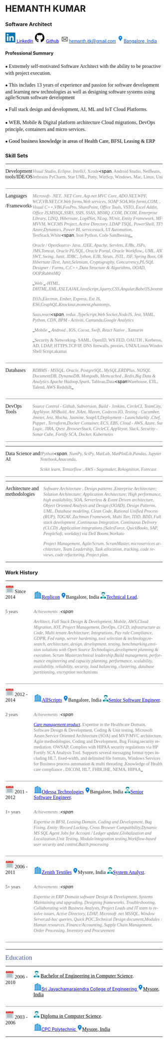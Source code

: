 <div class="WordSection1">

<span lang="EN-US"></span>

# HEMANTH KUMAR
### Software Architect
<span style="mso-no-proof:
yes">![](MYCV_Public_files/image002.jpg)</span><span style="mso-spacerun:yes"></span></span><span lang="EN-US">[<span style="font-family:&quot;Verdana&quot;,sans-serif;mso-fareast-font-family:Verdana;
mso-bidi-font-family:Verdana;color:blue"> LinkedIn</span>](https://www.linkedin.com/in/hemanth-kumar-44168a24/)</span><span style="font-family:&quot;Verdana&quot;,sans-serif;mso-fareast-font-family:
Verdana;mso-bidi-font-family:Verdana;color:#FD9552" lang="EN-US"><span style="mso-tab-count:
1"></span> <span style="mso-no-proof:yes">![](MYCV_Public_files/image004.jpg)</span></span> <span lang="EN-US">[<span class="SpellE"><span style="font-family:&quot;Verdana&quot;,sans-serif;mso-fareast-font-family:Verdana;
mso-bidi-font-family:Verdana;color:blue">Github</span></span>](http://github.com/hemanthkodandarama)<span style="color:#A5A5AF"><span style="mso-spacerun:yes"></span> </span>[<span style="color:#1155CC;mso-no-proof:
yes">![](MYCV_Public_files/image006.gif)</span>](mailto:*hemanth.itk@gmail.com)[<span style="font-family:&quot;Verdana&quot;,sans-serif;
mso-fareast-font-family:Verdana;mso-bidi-font-family:Verdana;color:#1155CC">hemanth.itk@gmail.com</span>](mailto:*hemanth.itk@gmail.com)<span style="color:#5266A5"><span style="mso-tab-count:1"></span> </span><span style="color:#CACACD"><span style="mso-spacerun:yes"></span> <span style="mso-no-proof:yes">![](MYCV_Public_files/image008.gif)</span><span style="mso-spacerun:yes"></span></span>[<span style="color:#1155CC">Bangalore, India</span>](https://www.google.com/maps/place/Bengaluru,+Karnataka/@12.9538477,77.3507442,10z/data=!3m1!4b1!4m5!3m4!1s0x3bae1670c9b44e6d:0xf8dfc3e8517e4fe0!8m2!3d12.9715987!4d77.5945627)</span><span style="font-size:14.0pt;font-family:&quot;Cambria&quot;,serif;mso-fareast-font-family:
Cambria;mso-bidi-font-family:Cambria;color:#5266A5" lang="EN-US"></span>

<span style="font-size:
14.0pt;font-family:&quot;Cambria&quot;,serif;mso-fareast-font-family:Cambria;mso-bidi-font-family:
Cambria;color:#5266A5" lang="EN-US"></span>

#### Professional Summary

<span style="font-size:10.0pt;font-family:&quot;Noto Sans Symbols&quot;;mso-fareast-font-family:
&quot;Noto Sans Symbols&quot;;mso-bidi-font-family:&quot;Noto Sans Symbols&quot;" lang="EN-US"><span style="mso-list:Ignore">●<span style="font:7.0pt &quot;Times New Roman&quot;"></span> </span></span><span style="font-size:12.0pt;
font-family:&quot;Cambria&quot;,serif;mso-fareast-font-family:Cambria;mso-bidi-font-family:
Cambria" lang="EN-US">Extremely self-motivated Software Architect with the ability to be proactive with project execution.</span>

<span style="font-size:10.0pt;font-family:&quot;Noto Sans Symbols&quot;;mso-fareast-font-family:
&quot;Noto Sans Symbols&quot;;mso-bidi-font-family:&quot;Noto Sans Symbols&quot;" lang="EN-US"><span style="mso-list:Ignore">●<span style="font:7.0pt &quot;Times New Roman&quot;"></span> </span></span><span style="font-size:12.0pt;
font-family:&quot;Cambria&quot;,serif;mso-fareast-font-family:Cambria;mso-bidi-font-family:
Cambria" lang="EN-US">This includes 13 years of experience and passion for software development and learning new technologies as well as designing software systems using agile/Scrum software development</span>

<span style="font-size:10.0pt;font-family:&quot;Noto Sans Symbols&quot;;mso-fareast-font-family:
&quot;Noto Sans Symbols&quot;;mso-bidi-font-family:&quot;Noto Sans Symbols&quot;" lang="EN-US"><span style="mso-list:Ignore">●<span style="font:7.0pt &quot;Times New Roman&quot;"></span> </span></span><span style="font-size:12.0pt;
font-family:&quot;Cambria&quot;,serif;mso-fareast-font-family:Cambria;mso-bidi-font-family:
Cambria" lang="EN-US">Full stack design and development, AI, ML and IoT Cloud Platforms.</span>

<span style="font-size:10.0pt;font-family:&quot;Noto Sans Symbols&quot;;mso-fareast-font-family:
&quot;Noto Sans Symbols&quot;;mso-bidi-font-family:&quot;Noto Sans Symbols&quot;" lang="EN-US"><span style="mso-list:Ignore">●<span style="font:7.0pt &quot;Times New Roman&quot;"></span> </span></span><span style="font-size:12.0pt;
font-family:&quot;Cambria&quot;,serif;mso-fareast-font-family:Cambria;mso-bidi-font-family:
Cambria" lang="EN-US">WEB, Mobile & Digital platform architecture  Cloud migrations, DevOps principle, containers and micro services.</span>

<span style="font-size:10.0pt;font-family:&quot;Noto Sans Symbols&quot;;mso-fareast-font-family:
&quot;Noto Sans Symbols&quot;;mso-bidi-font-family:&quot;Noto Sans Symbols&quot;;color:black" lang="EN-US"><span style="mso-list:Ignore">●<span style="font:7.0pt &quot;Times New Roman&quot;"></span> </span></span><span style="font-size:12.0pt;
font-family:&quot;Times New Roman&quot;,serif;mso-fareast-font-family:&quot;Times New Roman&quot;;
color:black" lang="EN-US">Good business knowledge in areas of Health Care, BFSI,</span> <span style="font-size:12.0pt;font-family:&quot;Cambria&quot;,serif;mso-fareast-font-family:
Cambria;mso-bidi-font-family:Cambria;color:black" lang="EN-US">Leasing & ERP</span>

### Skill Sets

<span style="font-size:12.0pt;font-family:&quot;Times New Roman&quot;,serif;
mso-fareast-font-family:&quot;Times New Roman&quot;" lang="EN-US"></span>

<table class="a4" style="margin-left:.4pt;border-collapse:collapse;mso-table-layout-alt:fixed;
 mso-padding-alt:0in 0in 0in 0in" width="680" cellspacing="0" cellpadding="0" border="0">

<tbody>

<tr style="mso-yfti-irow:0;mso-yfti-firstrow:yes;height:15.0pt">

<td style="width:107.6pt;padding:0in 0in 0in 0in;
  height:15.0pt" width="143" valign="top">

<span style="font-size:12.0pt;font-family:&quot;Cambria&quot;,serif;mso-fareast-font-family:
  Cambria;mso-bidi-font-family:Cambria" lang="EN-US">Development tools/IDE/OS</span>

</td>

<td style="width:402.4pt;padding:0in 0in 0in 0in;
  height:15.0pt" width="537" valign="bottom">

_<span style="font-family:&quot;Cambria&quot;,serif;mso-fareast-font-family:
  Cambria;mso-bidi-font-family:Cambria;color:gray" lang="EN-US">Visual Studio, Eclipse, IntelliJ,</span><span lang="EN-US"></span> <span class="SpellE">_<span style="font-family:&quot;Cambria&quot;,serif;
  mso-fareast-font-family:Cambria;mso-bidi-font-family:Cambria;color:gray" lang="EN-US">Xcode</span><span<span style="font-family:&quot;Cambria&quot;,serif;
  mso-fareast-font-family:Cambria;mso-bidi-font-family:Cambria;color:gray" lang="EN-US">, Android Studio, NetBeans, <span class="SpellE">Jetbrains</span> PyCharm, Star UML, Putty, <span class="SpellE">WinScp</span>, Windows, Mac, Linux, Unix</span><span style="font-size:12.0pt;font-family:&quot;Cambria&quot;,serif;mso-fareast-font-family:
  Cambria;mso-bidi-font-family:Cambria" lang="EN-US"></span>

</td>

</tr>

<tr style="mso-yfti-irow:1;height:4.0pt">

<td style="width:107.6pt;border:none;border-bottom:
  solid gray 1.0pt;padding:0in 0in 0in 0in;height:4.0pt" width="143" valign="bottom">

<span style="font-size:12.0pt;font-family:&quot;Cambria&quot;,serif;mso-fareast-font-family:
  Cambria;mso-bidi-font-family:Cambria" lang="EN-US"></span>

</td>

<td style="width:402.4pt;border:none;border-bottom:
  solid gray 1.0pt;padding:0in 0in 0in 0in;height:4.0pt" width="537" valign="bottom">

_<span style="font-size:10.5pt;font-family:&quot;Cambria&quot;,serif;mso-fareast-font-family:
  Cambria;mso-bidi-font-family:Cambria;color:gray" lang="EN-US"></span>_

</td>

</tr>

<tr style="mso-yfti-irow:2;height:.25in">

<td style="width:107.6pt;padding:0in 0in 0in 0in;
  height:.25in" width="143" valign="top">

<span style="font-size:12.0pt;font-family:&quot;Cambria&quot;,serif;mso-fareast-font-family:
  Cambria;mso-bidi-font-family:Cambria" lang="EN-US">Languages</span>

<span style="font-size:12.0pt;font-family:&quot;Cambria&quot;,serif;mso-fareast-font-family:
  Cambria;mso-bidi-font-family:Cambria" lang="EN-US">/Frameworks</span>

</td>

<td style="width:402.4pt;padding:0in 0in 0in 0in;
  height:.25in" width="537" valign="bottom">

_<span style="font-family:&quot;Cambria&quot;,serif;mso-fareast-font-family:Cambria;
  mso-bidi-font-family:Cambria;color:gray" lang="EN-US">Microsoft</span><span style="font-family:&quot;Cambria&quot;,serif;
  mso-fareast-font-family:Cambria;mso-bidi-font-family:Cambria;color:gray" lang="EN-US">- .NET, .NET Core, Asp.net MVC Core, ADO.NET,WPF, <span class="SpellE">WCF,VB.NET,C#,Web</span> <span class="SpellE">forms,Web</span> services, SOAP <span class="SpellE">SOA,Win</span> <span class="SpellE">forms,COM</span>, , Visual C++,VB6,FoxPro, SharePoint, Office Tools, VSTO, Excel <span class="SpellE">Addin</span>, Office JS,</span><span lang="EN-US"></span><span style="font-family:&quot;Cambria&quot;,serif;mso-fareast-font-family:Cambria;
  mso-bidi-font-family:Cambria;color:gray" lang="EN-US">MSSQL,SSRS, SSIS, SSAS, MSMQ ,COM, DCOM, Enterprise Library, LINQ, Hibernate, Log4Net, <span class="SpellE">NLog</span>, <span class="SpellE">NUnit</span>, Entity Framework, MFC, MVVM, WCF,MS Project, Active Directory, LDAP TSQL, PowerShell, TFS, Azure,</span><span lang="EN-US"></span><span style="font-family:&quot;Cambria&quot;,serif;mso-fareast-font-family:Cambria;
  mso-bidi-font-family:Cambria;color:gray" lang="EN-US">Dynamics, Power BI, <span class="SpellE">servicestack</span>, UI Automation,</span><span lang="EN-US"></span> <span class="SpellE">_<span style="font-family:&quot;Cambria&quot;,serif;mso-fareast-font-family:Cambria;
  mso-bidi-font-family:Cambria;color:gray" lang="EN-US">TestStack.White</span><span<span style="font-family:&quot;Cambria&quot;,serif;
  mso-fareast-font-family:Cambria;mso-bidi-font-family:Cambria;color:gray" lang="EN-US">, Iron Python, Code Sandboxing</span>_

_<span style="font-family:&quot;Cambria&quot;,serif;mso-fareast-font-family:Cambria;
  mso-bidi-font-family:Cambria;color:gray" lang="EN-US">Oracle / <span class="SpellE">OpenSource</span></span><span style="font-family:&quot;Cambria&quot;,serif;
  mso-fareast-font-family:Cambria;mso-bidi-font-family:Cambria;color:gray" lang="EN-US">- Java, J2EE, Apache, Servlets, EJBs, JSPs, <span class="SpellE">JMS,Tomcat</span>, Oracle PL/SQL, Oracle Portal, Oracle Workflow,, UML, ANT, SWT, Swing, Junit, JDBC, <span class="SpellE">Jython</span>, EJB, Struts, JSTL, JSF, Spring Boot, ORM Hibernate <span class="SpellE">iText</span>, <span class="SpellE">Junit,Selenium</span>, Cryptography, Concurrency,</span><span lang="EN-US"></span><span style="font-family:&quot;Cambria&quot;,serif;
  mso-fareast-font-family:Cambria;mso-bidi-font-family:Cambria;color:gray" lang="EN-US">PL/SQL Designer / Forms, C,C++,Data Structure & Algorithms, OOAD, <span class="SpellE">OOP,RabbitMQ</span></span>_

_<span style="font-family:&quot;Cambria&quot;,serif;mso-fareast-font-family:Cambria;
  mso-bidi-font-family:Cambria;color:gray" lang="EN-US">Web</span> __<span style="font-family:&quot;Cambria&quot;,serif;
  mso-fareast-font-family:Cambria;mso-bidi-font-family:Cambria;color:gray" lang="EN-US">-</span><span lang="EN-US"></span><span style="font-family:&quot;Cambria&quot;,serif;mso-fareast-font-family:Cambria;
  mso-bidi-font-family:Cambria;color:gray" lang="EN-US">HTML, <span class="GramE">DHTML,XML</span>,XSLT,AJAX,JavaScript,Jquery,CSS,Angular,BabelJS,bootstrap</span>_

_<span style="font-family:&quot;Cambria&quot;,serif;mso-fareast-font-family:
  Cambria;mso-bidi-font-family:Cambria;color:gray" lang="EN-US">D3<span class="GramE">Js,Electron</span>, Ember, Express, Ext JS, ES6,GraphQL,Knockout,moment,phantomjs,</span>_

<span class="SpellE"><span class="GramE">_<span style="font-family:&quot;Cambria&quot;,serif;mso-fareast-font-family:Cambria;
  mso-bidi-font-family:Cambria;color:gray" lang="EN-US">Saas,react</span><span</span><span style="font-family:&quot;Cambria&quot;,serif;
  mso-fareast-font-family:Cambria;mso-bidi-font-family:Cambria;color:gray" lang="EN-US">, redux ,<span class="SpellE">TypeScript,Web</span> <span class="SpellE">Socket,NodeJS</span>, Jest, YAML, Python, CDN, BPM - Activiti, <span class="SpellE">Camunda</span>,</span><span lang="EN-US"></span><span style="font-family:&quot;Cambria&quot;,serif;mso-fareast-font-family:Cambria;
  mso-bidi-font-family:Cambria;color:gray" lang="EN-US">Google Analytics</span>_

_<span style="font-family:&quot;Cambria&quot;,serif;mso-fareast-font-family:Cambria;
  mso-bidi-font-family:Cambria;color:gray" lang="EN-US">Mobile</span> __<span style="font-family:&quot;Cambria&quot;,serif;
  mso-fareast-font-family:Cambria;mso-bidi-font-family:Cambria;color:gray" lang="EN-US"> <span class="GramE">Android ,</span> IOS, Cocoa, Swift, React Native , Xamarin</span>_

_<span style="font-family:&quot;Cambria&quot;,serif;mso-fareast-font-family:Cambria;
  mso-bidi-font-family:Cambria;color:gray" lang="EN-US">Security & Networking</span><span style="font-family:&quot;Cambria&quot;,serif;
  mso-fareast-font-family:Cambria;mso-bidi-font-family:Cambria;color:gray" lang="EN-US">- SAML, OpenID, WS FED, <span class="GramE">OAUTH ,</span> Kerberos, AD, LDAP, HTTPS,</span><span lang="EN-US"></span><span style="font-family:&quot;Cambria&quot;,serif;mso-fareast-font-family:Cambria;
  mso-bidi-font-family:Cambria;color:gray" lang="EN-US">TCP/IP, DNS firewalls, proxies, UNIX/Linux/Windows, Shell Script,</span><span lang="EN-US"></span><span style="font-family:&quot;Cambria&quot;,serif;
  mso-fareast-font-family:Cambria;mso-bidi-font-family:Cambria;color:gray" lang="EN-US">akamai</span><span lang="EN-US"></span><span style="font-size:12.0pt;font-family:&quot;Cambria&quot;,serif;
  mso-fareast-font-family:Cambria;mso-bidi-font-family:Cambria" lang="EN-US"></span>

</td>

</tr>

<tr style="mso-yfti-irow:3;height:5.0pt">

<td style="width:107.6pt;border:none;border-bottom:
  solid gray 1.0pt;padding:0in 0in 0in 0in;height:5.0pt" width="143" valign="bottom">

<span style="font-size:12.0pt;font-family:&quot;Cambria&quot;,serif;mso-fareast-font-family:
  Cambria;mso-bidi-font-family:Cambria" lang="EN-US"></span>

</td>

<td style="width:402.4pt;border:none;border-bottom:
  solid gray 1.0pt;padding:0in 0in 0in 0in;height:5.0pt" width="537" valign="bottom">

<span style="font-size:4.5pt;font-family:&quot;Times New Roman&quot;,serif;
  mso-fareast-font-family:&quot;Times New Roman&quot;" lang="EN-US"></span>

</td>

</tr>

<tr style="mso-yfti-irow:4;height:15.0pt">

<td style="width:107.6pt;padding:0in 0in 0in 0in;
  height:15.0pt" width="143" valign="top">

<span style="font-size:12.0pt;font-family:&quot;Cambria&quot;,serif;mso-fareast-font-family:
  Cambria;mso-bidi-font-family:Cambria" lang="EN-US">Databases</span>

</td>

<td style="width:402.4pt;padding:0in 0in 0in 0in;
  height:15.0pt" width="537" valign="bottom">

_<span style="font-family:&quot;Cambria&quot;,serif;mso-fareast-font-family:
  Cambria;mso-bidi-font-family:Cambria;color:gray" lang="EN-US">RDBMS - MSSQL, Oracle, PostgreSQL, <span class="SpellE"><span class="GramE">MySQL,ERDPlus</span></span>, NOSQL  <span class="SpellE">DocumentDB</span>, DynamoDB, <span class="SpellE">Mongodb</span>, Memcached , Redis,</span><span lang="EN-US"></span><span style="font-family:&quot;Cambria&quot;,serif;mso-fareast-font-family:
  Cambria;mso-bidi-font-family:Cambria;color:gray" lang="EN-US"><span style="mso-spacerun:yes"></span>Big Data & Analytics  Apache <span class="SpellE">Hadoop,Spark</span>,</span><span lang="EN-US"></span> <span class="SpellE">_<span style="font-family:&quot;Cambria&quot;,serif;mso-fareast-font-family:Cambria;
  mso-bidi-font-family:Cambria;color:gray" lang="EN-US">Tableau,Data</span><span<span style="font-family:&quot;Cambria&quot;,serif;
  mso-fareast-font-family:Cambria;mso-bidi-font-family:Cambria;color:gray" lang="EN-US">Warehouse, ETL, Talend, AWS Redshift</span>_

</td>

</tr>

<tr style="mso-yfti-irow:5;height:5.0pt">

<td style="width:107.6pt;border:none;border-bottom:solid gray 1.0pt;
  padding:0in 0in 0in 0in;height:5.0pt" width="143" valign="top">

<span style="font-size:12.0pt;font-family:&quot;Cambria&quot;,serif;mso-fareast-font-family:
  Cambria;mso-bidi-font-family:Cambria" lang="EN-US"></span>

</td>

<td style="width:402.4pt;border:none;border-bottom:
  solid gray 1.0pt;padding:0in 0in 0in 0in;height:5.0pt" width="537" valign="bottom">

_<span style="font-family:&quot;Cambria&quot;,serif;mso-fareast-font-family:
  Cambria;mso-bidi-font-family:Cambria;color:gray" lang="EN-US"></span>_

_<span style="font-family:&quot;Cambria&quot;,serif;mso-fareast-font-family:
  Cambria;mso-bidi-font-family:Cambria;color:gray" lang="EN-US"></span>_

_<span style="font-family:&quot;Cambria&quot;,serif;mso-fareast-font-family:
  Cambria;mso-bidi-font-family:Cambria;color:gray" lang="EN-US"></span>_

</td>

</tr>

<tr style="mso-yfti-irow:6;mso-yfti-lastrow:yes;height:5.0pt">

<td style="width:107.6pt;border:none;border-bottom:solid gray 1.0pt;
  padding:0in 0in 0in 0in;height:5.0pt" width="143" valign="top">

<span style="font-size:12.0pt;font-family:&quot;Cambria&quot;,serif;mso-fareast-font-family:
  Cambria;mso-bidi-font-family:Cambria" lang="EN-US">DevOps Tools</span>

</td>

<td style="width:402.4pt;border:none;border-bottom:
  solid gray 1.0pt;padding:0in 0in 0in 0in;height:5.0pt" width="537" valign="bottom">

_<span style="font-family:&quot;Cambria&quot;,serif;mso-fareast-font-family:
  Cambria;mso-bidi-font-family:Cambria;color:gray" lang="EN-US">Source Control - <span class="SpellE">Github</span>, Subversion, Build - Jenkins, <span class="SpellE">CircleCI</span>, TeamCity, <span class="SpellE">AppVeyor</span>, <span class="SpellE">MSBuild</span>, Ant ,<span class="SpellE">NAnt</span>, Maven, Codecov.IO, Testing - Cucumber, <span class="SpellE">Jmeter</span>, Jest, Mocha, Jasmine, <span class="SpellE">SoapUI,Deployment</span> - <span class="SpellE">Launchdarkly</span> ,Chef, Puppet , <span class="SpellE">Terraform,Docker</span> Container, ECS, EBS, Cloud - AWS, Azure, Sumo Logic, JIRA, <span class="SpellE">Qtest</span> ,<span class="SpellE">BrowserStack</span>, <span class="SpellE">CircleCI</span>, <span class="SpellE">AppVeyor</span>, Slack, Security - Sonar Cube, Fortify SCA, Docker, Kubernetes</span>_

</td>

</tr>

</tbody>

</table>

<span style="font-size:12.0pt;font-family:&quot;Times New Roman&quot;,serif;
mso-fareast-font-family:&quot;Times New Roman&quot;" lang="EN-US"></span>

<table class="a5" style="margin-left:.4pt;border-collapse:collapse;mso-table-layout-alt:fixed;
 mso-padding-alt:0in 0in 0in 0in" width="680" cellspacing="0" cellpadding="0" border="0">

<tbody>

<tr style="mso-yfti-irow:0;mso-yfti-firstrow:yes;mso-yfti-lastrow:yes;
  height:5.0pt">

<td style="width:107.6pt;border:none;border-bottom:solid gray 1.0pt;
  padding:0in 0in 0in 0in;height:5.0pt" width="143" valign="top">

<span style="font-size:12.0pt;font-family:&quot;Cambria&quot;,serif;mso-fareast-font-family:
  Cambria;mso-bidi-font-family:Cambria" lang="EN-US">Data Science and AI</span>

</td>

<td style="width:402.4pt;border:none;border-bottom:
  solid gray 1.0pt;padding:0in 0in 0in 0in;height:5.0pt" width="537" valign="bottom">

<span class="SpellE">_<span style="font-family:&quot;Cambria&quot;,serif;
  mso-fareast-font-family:Cambria;mso-bidi-font-family:Cambria;color:gray" lang="EN-US">IPython</span><span<span style="font-family:&quot;Cambria&quot;,serif;
  mso-fareast-font-family:Cambria;mso-bidi-font-family:Cambria;color:gray" lang="EN-US">, NumPy, SciPy, <span class="SpellE">MatLab</span>, <span class="SpellE"><span class="GramE">MatPlotLib,Pandas</span></span>, <span class="SpellE">Jupyter</span> Notebook,</span><span lang="EN-US"></span><span style="font-family:&quot;Cambria&quot;,serif;mso-fareast-font-family:
  Cambria;mso-bidi-font-family:Cambria;color:gray" lang="EN-US">Anaconda,</span>_

_<span style="font-family:&quot;Cambria&quot;,serif;mso-fareast-font-family:
  Cambria;mso-bidi-font-family:Cambria;color:gray" lang="EN-US"><span style="mso-spacerun:yes"></span><span class="SpellE">Scikit</span> <span class="GramE">learn,<span style="mso-spacerun:yes"></span> <span class="SpellE">Tensorflow</span></span> , AWS - <span class="SpellE">Sagemaker</span>, <span class="SpellE">Rekognition</span>, Forecast</span>_

_<span style="font-family:&quot;Cambria&quot;,serif;mso-fareast-font-family:
  Cambria;mso-bidi-font-family:Cambria;color:gray" lang="EN-US"></span>_

</td>

</tr>

</tbody>

</table>

<span lang="EN-US"></span>

<table class="a6" style="margin-left:.4pt;border-collapse:collapse;mso-table-layout-alt:fixed;
 mso-padding-alt:0in 0in 0in 0in" width="680" cellspacing="0" cellpadding="0" border="0">

<tbody>

<tr style="mso-yfti-irow:0;mso-yfti-firstrow:yes;mso-yfti-lastrow:yes;
  height:.25in">

<td style="width:107.6pt;padding:0in 0in 0in 0in;
  height:.25in" width="143" valign="top">

<span class="GramE"><span style="font-size:12.0pt;font-family:&quot;Cambria&quot;,serif;mso-fareast-font-family:
  Cambria;mso-bidi-font-family:Cambria" lang="EN-US">Architecture<span style="mso-spacerun:yes"></span> and</span></span> <span style="font-size:12.0pt;font-family:&quot;Cambria&quot;,serif;
  mso-fareast-font-family:Cambria;mso-bidi-font-family:Cambria" lang="EN-US">methodologies</span>

</td>

<td style="width:402.4pt;padding:0in 0in 0in 0in;
  height:.25in" width="537" valign="bottom">

_<span style="font-family:&quot;Cambria&quot;,serif;mso-fareast-font-family:
  Cambria;mso-bidi-font-family:Cambria;color:gray" lang="EN-US">Software Architecture , Design patterns ,Enterprise Architecture; Solution Architecture; Application Architecture; High performance, high availability, SOA, Serverless & Event Driven architecture, Object Oriented Analysis and Design (OOAD), Design Patterns, UML, Database modeling, Clean Code, Rational Unified Process (RUP), TOGAF, Zachman Framework, <span class="SpellE">Multi Tier</span>, TDD, BDD, Full stack development ,Continuous Integration, Continuous Delivery (CI,CD) ,Application integrations (<span class="SpellE">SalesForce</span>, QuickBooks, SAP, PeopleSoft, workday) via Dell <span class="SpellE">Boomi,Workato</span></span>_

_<span style="font-family:&quot;Cambria&quot;,serif;mso-fareast-font-family:
  Cambria;mso-bidi-font-family:Cambria;color:gray" lang="EN-US">Project Management, Agile/Scrum, ScrumMaster, microservices architecture, Team Leadership, Task allocation, tracking, code reviews, code refactoring, Project plan.</span>_

</td>

</tr>

</tbody>

</table>

<span style="font-size:
16.0pt;font-family:&quot;Cambria&quot;,serif;mso-fareast-font-family:Cambria;mso-bidi-font-family:
Cambria;color:#5266A5" lang="EN-US"></span>

### Work History

<span style="font-size:12.0pt;font-family:&quot;Times New Roman&quot;,serif;
mso-fareast-font-family:&quot;Times New Roman&quot;" lang="EN-US"></span>

<table class="a7" style="margin-left:.4pt;border-collapse:collapse;mso-table-layout-alt:fixed;
 mso-padding-alt:0in 0in 0in 0in" width="680" cellspacing="0" cellpadding="0" border="0">

<tbody>

<tr style="mso-yfti-irow:0;mso-yfti-firstrow:yes;height:15.0pt">

<td style="width:89.6pt;padding:0in 0in 0in 0in;
  height:15.0pt" width="119" valign="top">

<span style="font-size:12.0pt;font-family:&quot;Cambria&quot;,serif;mso-fareast-font-family:
  Cambria;mso-bidi-font-family:Cambria;mso-no-proof:yes" lang="EN-US">![](MYCV_Public_files/image010.jpg)</span><span style="font-size:12.0pt;
  font-family:&quot;Cambria&quot;,serif;mso-fareast-font-family:Cambria;mso-bidi-font-family:
  Cambria" lang="EN-US"><span style="mso-spacerun:yes"></span> Since 2014</span>

</td>

<td style="width:420.4pt;padding:0in 0in 0in 0in;
  height:15.0pt" width="561" valign="bottom">

<span style="font-size:12.0pt;font-family:&quot;Cambria&quot;,serif;mso-fareast-font-family:
  Cambria;mso-bidi-font-family:Cambria;mso-no-proof:yes" lang="EN-US">![](MYCV_Public_files/image012.jpg)</span><span style="font-size:12.0pt;font-family:&quot;Cambria&quot;,serif;mso-fareast-font-family:
  Cambria;mso-bidi-font-family:Cambria" lang="EN-US"><span style="mso-spacerun:yes"></span></span><span lang="EN-US">[<span style="font-size:12.0pt;
  font-family:&quot;Cambria&quot;,serif;mso-fareast-font-family:Cambria;mso-bidi-font-family:
  Cambria;color:blue">Replicon</span>](https://www.replicon.com/)</span> <span style="font-size:12.0pt;font-family:&quot;Cambria&quot;,serif;mso-fareast-font-family:
  Cambria;mso-bidi-font-family:Cambria" lang="EN-US"> <span style="mso-no-proof:yes">![](MYCV_Public_files/image014.jpg)</span><span style="mso-spacerun:yes"></span>Bangalore, India  <span style="mso-no-proof:
  yes">![](MYCV_Public_files/image016.jpg)</span><span style="mso-spacerun:yes"></span></span><span lang="EN-US">[<span style="font-size:12.0pt;font-family:&quot;Cambria&quot;,serif;mso-fareast-font-family:
  Cambria;mso-bidi-font-family:Cambria;color:blue">Technical Lead</span>](https://en.wikipedia.org/wiki/Software_architect)</span><span style="font-size:12.0pt;font-family:&quot;Cambria&quot;,serif;mso-fareast-font-family:
  Cambria;mso-bidi-font-family:Cambria" lang="EN-US">.</span>

</td>

</tr>

<tr style="mso-yfti-irow:1;height:15.0pt">

<td style="width:89.6pt;padding:0in 0in 0in 0in;
  height:15.0pt" width="119" valign="top">

<span style="font-family:&quot;Cambria&quot;,serif;
  mso-fareast-font-family:Cambria;mso-bidi-font-family:Cambria;color:#4C4C4C" lang="EN-US">5 years</span><span style="font-size:12.0pt;font-family:&quot;Cambria&quot;,serif;
  mso-fareast-font-family:Cambria;mso-bidi-font-family:Cambria" lang="EN-US"></span>

</td>

<td style="width:420.4pt;padding:0in 0in 0in 0in;
  height:15.0pt" width="561" valign="bottom">

<span class="GramE">_<span style="font-size:10.5pt;
  font-family:&quot;Cambria&quot;,serif;mso-fareast-font-family:Cambria;mso-bidi-font-family:
  Cambria;color:gray" lang="EN-US">Achievements :</span><span<span style="font-size:10.5pt;font-family:&quot;Cambria&quot;,serif;
  mso-fareast-font-family:Cambria;mso-bidi-font-family:Cambria;color:gray" lang="EN-US"></span>_

_<span style="font-size:10.5pt;font-family:&quot;Cambria&quot;,serif;
  mso-fareast-font-family:Cambria;mso-bidi-font-family:Cambria;color:gray" lang="EN-US">Architect, Full Stack Design & Development, Mobile, <span class="SpellE">AWS,Cloud</span> Migration, IOT, Project Management, DevOps, CI/CD, infrastructure as Code, <span class="SpellE">Multi tenant</span> Architecture, Integrations, Pay rule Compliance, GDPR, Fed ramp, server hardening, tool selection &<span style="mso-spacerun:yes"></span> technology,</span><span lang="EN-US"></span><span style="font-size:10.5pt;
  font-family:&quot;Cambria&quot;,serif;mso-fareast-font-family:Cambria;mso-bidi-font-family:
  Cambria;color:gray" lang="EN-US">research, architecture, design, development, testing, benchmarking,</span><span lang="EN-US"></span><span style="font-size:10.5pt;font-family:&quot;Cambria&quot;,serif;
  mso-fareast-font-family:Cambria;mso-bidi-font-family:Cambria;color:gray" lang="EN-US">envision solutions with Open Source Technologies,</span><span lang="EN-US"></span><span style="font-size:10.5pt;
  font-family:&quot;Cambria&quot;,serif;mso-fareast-font-family:Cambria;mso-bidi-font-family:
  Cambria;color:gray" lang="EN-US">development planning & execution, Scrum Master,</span><span lang="EN-US"></span><span style="font-size:10.5pt;font-family:&quot;Cambria&quot;,serif;mso-fareast-font-family:
  Cambria;mso-bidi-font-family:Cambria;color:gray" lang="EN-US">technical leadership,</span><span lang="EN-US"></span><span style="font-size:10.5pt;font-family:&quot;Cambria&quot;,serif;mso-fareast-font-family:
  Cambria;mso-bidi-font-family:Cambria;color:gray" lang="EN-US">Build management, performance engineering and capacity planning, performance, scalability, availability, reliability, security, load balancing, clustering, database partitioning, encryption mechanisms</span>_

</td>

</tr>

<tr style="mso-yfti-irow:2;height:4.0pt">

<td style="width:89.6pt;border:none;border-bottom:
  solid gray 1.0pt;padding:0in 0in 0in 0in;height:4.0pt" width="119" valign="bottom">

<span style="font-size:3.5pt;font-family:&quot;Cambria&quot;,serif;
  mso-fareast-font-family:Cambria;mso-bidi-font-family:Cambria" lang="EN-US"></span>

</td>

<td style="width:420.4pt;border:none;border-bottom:
  solid gray 1.0pt;padding:0in 0in 0in 0in;height:4.0pt" width="561" valign="bottom">

_<span style="font-size:10.5pt;font-family:&quot;Cambria&quot;,serif;mso-fareast-font-family:
  Cambria;mso-bidi-font-family:Cambria;color:gray" lang="EN-US"></span>_

</td>

</tr>

<tr style="mso-yfti-irow:3;height:.25in">

<td style="width:89.6pt;padding:0in 0in 0in 0in;
  height:.25in" width="119" valign="top">

<span style="font-size:12.0pt;font-family:&quot;Cambria&quot;,serif;mso-fareast-font-family:
  Cambria;mso-bidi-font-family:Cambria;mso-no-proof:yes" lang="EN-US">![](MYCV_Public_files/image010.jpg)</span><span style="font-size:12.0pt;
  font-family:&quot;Cambria&quot;,serif;mso-fareast-font-family:Cambria;mso-bidi-font-family:
  Cambria" lang="EN-US"><span style="mso-spacerun:yes"></span> 2012 - 2014</span>

</td>

<td style="width:420.4pt;padding:0in 0in 0in 0in;
  height:.25in" width="561" valign="bottom">

<span style="font-size:12.0pt;font-family:&quot;Cambria&quot;,serif;mso-fareast-font-family:
  Cambria;mso-bidi-font-family:Cambria;mso-no-proof:yes" lang="EN-US">![](MYCV_Public_files/image012.jpg)</span><span style="font-size:12.0pt;font-family:&quot;Cambria&quot;,serif;mso-fareast-font-family:
  Cambria;mso-bidi-font-family:Cambria" lang="EN-US"><span style="mso-spacerun:yes"></span></span><span lang="EN-US">[<span class="SpellE"><span style="font-size:12.0pt;font-family:&quot;Cambria&quot;,serif;mso-fareast-font-family:
  Cambria;mso-bidi-font-family:Cambria;color:blue">AllScripts</span></span>](https://www.allscripts.com/)</span> <span style="font-size:12.0pt;font-family:&quot;Cambria&quot;,serif;mso-fareast-font-family:
  Cambria;mso-bidi-font-family:Cambria" lang="EN-US"> <span style="mso-no-proof:yes">![](MYCV_Public_files/image014.jpg)</span><span style="mso-spacerun:yes"></span>Bangalore, India  <span style="mso-no-proof:
  yes">![](MYCV_Public_files/image016.jpg)</span><span style="mso-spacerun:yes"></span></span><span lang="EN-US">[<span style="font-size:12.0pt;font-family:&quot;Cambria&quot;,serif;mso-fareast-font-family:
  Cambria;mso-bidi-font-family:Cambria;color:blue">Senior Software Engineer</span>](https://en.wikipedia.org/wiki/Software_engineer)</span><span style="font-size:12.0pt;font-family:&quot;Cambria&quot;,serif;mso-fareast-font-family:
  Cambria;mso-bidi-font-family:Cambria" lang="EN-US">.</span>

</td>

</tr>

<tr style="mso-yfti-irow:4;height:16.0pt">

<td style="width:89.6pt;padding:0in 0in 0in 0in;
  height:16.0pt" width="119" valign="top">

<span style="font-family:&quot;Cambria&quot;,serif;
  mso-fareast-font-family:Cambria;mso-bidi-font-family:Cambria;color:#4C4C4C" lang="EN-US">2 years</span><span style="font-size:12.0pt;font-family:&quot;Cambria&quot;,serif;
  mso-fareast-font-family:Cambria;mso-bidi-font-family:Cambria" lang="EN-US"></span>

</td>

<td style="width:420.4pt;padding:0in 0in 0in 0in;
  height:16.0pt" width="561" valign="bottom">

<span class="GramE">_<span style="font-size:10.5pt;
  font-family:&quot;Cambria&quot;,serif;mso-fareast-font-family:Cambria;mso-bidi-font-family:
  Cambria;color:gray" lang="EN-US">Achievements :</span><span<span style="font-size:10.5pt;font-family:&quot;Cambria&quot;,serif;
  mso-fareast-font-family:Cambria;mso-bidi-font-family:Cambria;color:gray" lang="EN-US"></span>_

<span lang="EN-US">[_<span style="font-size:10.5pt;font-family:
  &quot;Cambria&quot;,serif;mso-fareast-font-family:Cambria;mso-bidi-font-family:Cambria;
  color:blue">Care management product</span>_](https://www.allscripts.com/market-solutions/products-and-solutions)</span><span style="font-size:10.5pt;font-family:&quot;Cambria&quot;,serif;
  mso-fareast-font-family:Cambria;mso-bidi-font-family:Cambria;color:gray" lang="EN-US">, Expertise in the Healthcare Domain, Software Design & Development, Coding & Unit testing, Microsoft Azure,</span><span lang="EN-US"></span><span style="font-size:10.5pt;
  font-family:&quot;Cambria&quot;,serif;mso-fareast-font-family:Cambria;mso-bidi-font-family:
  Cambria;color:gray" lang="EN-US">Service Oriented Architecture (SOA) and MVP/MVC architecture, Agile methodologies, Coding and Development, Bug Fixing,</span><span lang="EN-US"></span><span style="font-size:10.5pt;font-family:&quot;Cambria&quot;,serif;mso-fareast-font-family:
  Cambria;mso-bidi-font-family:Cambria;color:gray" lang="EN-US">security remediation. OWSAP, <span class="GramE">Complies</span> with HIPAA security regulations via HP Fortify SCA Analysis Tool. Supports several messaging format types including HL7, fixed-width, and delimited file formats, Windows Services for Business process automation & <span class="SpellE">multi <span class="GramE">threading</span></span> <span class="GramE">,Knowledge</span> of Health care compliance , DICOM, HL7, FHIR,</span><span lang="EN-US"></span><span style="font-size:10.5pt;font-family:&quot;Cambria&quot;,serif;mso-fareast-font-family:
  Cambria;mso-bidi-font-family:Cambria;color:gray" lang="EN-US">IHE, NEMA, HIPAA</span>_

_<span style="font-size:10.5pt;font-family:&quot;Cambria&quot;,serif;
  mso-fareast-font-family:Cambria;mso-bidi-font-family:Cambria;color:gray" lang="EN-US"></span>_

</td>

</tr>

<tr style="mso-yfti-irow:5;height:5.0pt">

<td style="width:89.6pt;border:none;border-bottom:
  solid gray 1.0pt;padding:0in 0in 0in 0in;height:5.0pt" width="119" valign="bottom">

<span style="font-size:4.5pt;font-family:&quot;Times New Roman&quot;,serif;
  mso-fareast-font-family:&quot;Times New Roman&quot;" lang="EN-US"></span>

</td>

<td style="width:420.4pt;border:none;border-bottom:
  solid gray 1.0pt;padding:0in 0in 0in 0in;height:5.0pt" width="561" valign="bottom">

<span style="font-size:4.5pt;font-family:&quot;Times New Roman&quot;,serif;
  mso-fareast-font-family:&quot;Times New Roman&quot;" lang="EN-US"></span>

</td>

</tr>

<tr style="mso-yfti-irow:6;height:.25in">

<td style="width:89.6pt;padding:0in 0in 0in 0in;
  height:.25in" width="119" valign="top">

<span style="font-size:12.0pt;font-family:&quot;Cambria&quot;,serif;mso-fareast-font-family:
  Cambria;mso-bidi-font-family:Cambria;mso-no-proof:yes" lang="EN-US">![](MYCV_Public_files/image010.jpg)</span><span style="font-size:12.0pt;
  font-family:&quot;Cambria&quot;,serif;mso-fareast-font-family:Cambria;mso-bidi-font-family:
  Cambria" lang="EN-US"><span style="mso-spacerun:yes"></span> 2011 - 2012</span>

</td>

<td style="width:420.4pt;padding:0in 0in 0in 0in;
  height:.25in" width="561" valign="bottom">

<span style="font-size:12.0pt;font-family:&quot;Cambria&quot;,serif;mso-fareast-font-family:
  Cambria;mso-bidi-font-family:Cambria;mso-no-proof:yes" lang="EN-US">![](MYCV_Public_files/image012.jpg)</span><span style="font-size:12.0pt;font-family:&quot;Cambria&quot;,serif;mso-fareast-font-family:
  Cambria;mso-bidi-font-family:Cambria" lang="EN-US"><span style="mso-spacerun:yes"></span></span><span lang="EN-US">[<span style="font-size:12.0pt;font-family:&quot;Cambria&quot;,serif;mso-fareast-font-family:
  Cambria;mso-bidi-font-family:Cambria;color:blue">Odessa Technologies</span>](https://www.odessatechnologies.com/)</span> <span style="font-size:12.0pt;font-family:&quot;Cambria&quot;,serif;mso-fareast-font-family:
  Cambria;mso-bidi-font-family:Cambria" lang="EN-US"> <span style="mso-no-proof:yes">![](MYCV_Public_files/image014.jpg)</span><span style="mso-spacerun:yes"></span>Bangalore, India  <span style="mso-no-proof:
  yes">![](MYCV_Public_files/image016.jpg)</span><span style="mso-spacerun:yes"></span></span><span lang="EN-US">[<span style="font-size:12.0pt;font-family:&quot;Cambria&quot;,serif;mso-fareast-font-family:
  Cambria;mso-bidi-font-family:Cambria;color:blue">Senior Software Engineer</span>](https://en.wikipedia.org/wiki/Software_engineer)</span><span style="font-size:12.0pt;font-family:&quot;Cambria&quot;,serif;mso-fareast-font-family:
  Cambria;mso-bidi-font-family:Cambria" lang="EN-US">.</span>

</td>

</tr>

<tr style="mso-yfti-irow:7;height:16.0pt">

<td style="width:89.6pt;padding:0in 0in 0in 0in;
  height:16.0pt" width="119" valign="top">

<span style="font-family:&quot;Cambria&quot;,serif;
  mso-fareast-font-family:Cambria;mso-bidi-font-family:Cambria;color:#4C4C4C" lang="EN-US">1+ years</span><span style="font-size:12.0pt;font-family:&quot;Cambria&quot;,serif;
  mso-fareast-font-family:Cambria;mso-bidi-font-family:Cambria" lang="EN-US"></span>

</td>

<td style="width:420.4pt;padding:0in 0in 0in 0in;
  height:16.0pt" width="561" valign="bottom">

<span class="GramE">_<span style="font-size:10.5pt;
  font-family:&quot;Cambria&quot;,serif;mso-fareast-font-family:Cambria;mso-bidi-font-family:
  Cambria;color:gray" lang="EN-US">Achievements :</span><span<span style="font-size:10.5pt;font-family:&quot;Cambria&quot;,serif;
  mso-fareast-font-family:Cambria;mso-bidi-font-family:Cambria;color:gray" lang="EN-US"></span>_

_<span style="font-size:10.5pt;font-family:&quot;Cambria&quot;,serif;
  mso-fareast-font-family:Cambria;mso-bidi-font-family:Cambria;color:gray" lang="EN-US">Expertise in BFSI, Leasing Domain, Coding and Development, Bug Fixing, Entity /Record Locking, Cross Browser Compatibility,</span><span lang="EN-US"></span><span style="font-size:10.5pt;
  font-family:&quot;Cambria&quot;,serif;mso-fareast-font-family:Cambria;mso-bidi-font-family:
  Cambria;color:gray" lang="EN-US">Dynamic MS SQL Agent Jobs for Account / Ledger update,</span><span lang="EN-US"></span><span style="font-size:10.5pt;font-family:&quot;Cambria&quot;,serif;mso-fareast-font-family:
  Cambria;mso-bidi-font-family:Cambria;color:gray" lang="EN-US">Globalization and Localization,</span><span lang="EN-US"></span><span style="font-size:10.5pt;font-family:&quot;Cambria&quot;,serif;
  mso-fareast-font-family:Cambria;mso-bidi-font-family:Cambria;color:gray" lang="EN-US">Unit Testing, Module/integration testing,</span><span lang="EN-US"></span><span style="font-size:10.5pt;
  font-family:&quot;Cambria&quot;,serif;mso-fareast-font-family:Cambria;mso-bidi-font-family:
  Cambria;color:gray" lang="EN-US">Workflow-based user security and control,</span><span lang="EN-US"></span><span style="font-size:10.5pt;font-family:&quot;Cambria&quot;,serif;mso-fareast-font-family:
  Cambria;mso-bidi-font-family:Cambria;color:gray" lang="EN-US">Batch processing</span>_

_<span style="font-size:10.5pt;font-family:&quot;Cambria&quot;,serif;
  mso-fareast-font-family:Cambria;mso-bidi-font-family:Cambria;color:gray" lang="EN-US"></span>_

</td>

</tr>

<tr style="mso-yfti-irow:8;height:5.0pt">

<td style="width:89.6pt;border:none;border-bottom:
  solid gray 1.0pt;padding:0in 0in 0in 0in;height:5.0pt" width="119" valign="bottom">

<span style="font-size:5.0pt;font-family:&quot;Times New Roman&quot;,serif;
  mso-fareast-font-family:&quot;Times New Roman&quot;" lang="EN-US"></span>

</td>

<td style="width:420.4pt;border:none;border-bottom:
  solid gray 1.0pt;padding:0in 0in 0in 0in;height:5.0pt" width="561" valign="bottom">

<span style="font-size:5.0pt;font-family:&quot;Times New Roman&quot;,serif;
  mso-fareast-font-family:&quot;Times New Roman&quot;" lang="EN-US"></span>

</td>

</tr>

<tr style="mso-yfti-irow:9;height:.25in">

<td style="width:89.6pt;padding:0in 0in 0in 0in;
  height:.25in" width="119" valign="top">

<span style="font-size:12.0pt;font-family:&quot;Cambria&quot;,serif;mso-fareast-font-family:
  Cambria;mso-bidi-font-family:Cambria;mso-no-proof:yes" lang="EN-US">![](MYCV_Public_files/image010.jpg)</span><span style="font-size:12.0pt;
  font-family:&quot;Cambria&quot;,serif;mso-fareast-font-family:Cambria;mso-bidi-font-family:
  Cambria" lang="EN-US"><span style="mso-spacerun:yes"></span> 2006 - 2011</span>

</td>

<td style="width:420.4pt;padding:0in 0in 0in 0in;
  height:.25in" width="561" valign="bottom">

<span style="font-size:12.0pt;font-family:&quot;Cambria&quot;,serif;mso-fareast-font-family:
  Cambria;mso-bidi-font-family:Cambria;mso-no-proof:yes" lang="EN-US">![](MYCV_Public_files/image012.jpg)</span><span style="font-size:12.0pt;font-family:&quot;Cambria&quot;,serif;mso-fareast-font-family:
  Cambria;mso-bidi-font-family:Cambria" lang="EN-US"><span style="mso-spacerun:yes"></span></span><span lang="EN-US">[<span style="font-size:12.0pt;font-family:&quot;Cambria&quot;,serif;mso-fareast-font-family:
  Cambria;mso-bidi-font-family:Cambria;color:blue">Zenith Textiles</span>](http://www.zenithexportslimited.com/)</span> <span style="font-size:12.0pt;font-family:&quot;Cambria&quot;,serif;mso-fareast-font-family:
  Cambria;mso-bidi-font-family:Cambria" lang="EN-US"> <span style="mso-no-proof:yes">![](MYCV_Public_files/image014.jpg)</span><span style="mso-spacerun:yes"></span>Mysore, India  <span style="mso-no-proof:
  yes">![](MYCV_Public_files/image016.jpg)</span><span style="mso-spacerun:yes"></span></span><span lang="EN-US">[<span style="font-size:
  12.0pt;font-family:&quot;Cambria&quot;,serif;mso-fareast-font-family:Cambria;
  mso-bidi-font-family:Cambria;color:blue">System Analyst</span>](https://en.wikipedia.org/wiki/Systems_analyst)</span><span style="font-size:12.0pt;font-family:&quot;Cambria&quot;,serif;mso-fareast-font-family:
  Cambria;mso-bidi-font-family:Cambria" lang="EN-US">.</span>

</td>

</tr>

<tr style="mso-yfti-irow:10;height:16.0pt">

<td style="width:89.6pt;padding:0in 0in 0in 0in;
  height:16.0pt" width="119" valign="top">

<span style="font-family:&quot;Cambria&quot;,serif;
  mso-fareast-font-family:Cambria;mso-bidi-font-family:Cambria;color:#4C4C4C" lang="EN-US">5+ years</span><span style="font-size:12.0pt;font-family:&quot;Cambria&quot;,serif;
  mso-fareast-font-family:Cambria;mso-bidi-font-family:Cambria" lang="EN-US"></span>

</td>

<td style="width:420.4pt;padding:0in 0in 0in 0in;
  height:16.0pt" width="561" valign="bottom">

<span class="GramE">_<span style="font-size:10.5pt;
  font-family:&quot;Cambria&quot;,serif;mso-fareast-font-family:Cambria;mso-bidi-font-family:
  Cambria;color:gray" lang="EN-US">Achievements :</span><span<span style="font-size:10.5pt;font-family:&quot;Cambria&quot;,serif;
  mso-fareast-font-family:Cambria;mso-bidi-font-family:Cambria;color:gray" lang="EN-US"></span>_

_<span style="font-size:10.5pt;font-family:&quot;Cambria&quot;,serif;
  mso-fareast-font-family:Cambria;mso-bidi-font-family:Cambria;color:gray" lang="EN-US">Expertise in ERP Domain software Design & Development, Systems Maintaining and upgrading,<span style="mso-spacerun:yes"></span> Designing frameworks, Troubleshooting, Collaborating with Business Analysts, Project Leads and IT team to resolve issues, Active Directory, LDAP, Microsoft .net MSSQL, Window Server,</span><span lang="EN-US"></span><span style="font-size:10.5pt;font-family:&quot;Cambria&quot;,serif;
  mso-fareast-font-family:Cambria;mso-bidi-font-family:Cambria;color:gray" lang="EN-US">ad-hoc queries, Quick POC,</span><span lang="EN-US"></span><span style="font-size:10.5pt;font-family:&quot;Cambria&quot;,serif;
  mso-fareast-font-family:Cambria;mso-bidi-font-family:Cambria;color:gray" lang="EN-US">Technical Design document,</span><span lang="EN-US"></span><span style="font-size:10.5pt;font-family:&quot;Cambria&quot;,serif;
  mso-fareast-font-family:Cambria;mso-bidi-font-family:Cambria;color:gray" lang="EN-US">Modules : Human resources, Finance/Accounting, Supply Chain Management, Order Processing, Inventory and Procurement</span>_

_<span style="font-size:10.5pt;font-family:&quot;Cambria&quot;,serif;
  mso-fareast-font-family:Cambria;mso-bidi-font-family:Cambria;color:gray" lang="EN-US"></span>_

</td>

</tr>

<tr style="mso-yfti-irow:11;height:5.0pt">

<td style="width:89.6pt;border:none;border-bottom:
  solid gray 1.0pt;padding:0in 0in 0in 0in;height:5.0pt" width="119" valign="bottom">

<span style="font-size:4.5pt;font-family:&quot;Times New Roman&quot;,serif;
  mso-fareast-font-family:&quot;Times New Roman&quot;" lang="EN-US"></span>

</td>

<td style="width:420.4pt;border:none;border-bottom:
  solid gray 1.0pt;padding:0in 0in 0in 0in;height:5.0pt" width="561" valign="bottom">

<span style="font-size:4.5pt;font-family:&quot;Times New Roman&quot;,serif;
  mso-fareast-font-family:&quot;Times New Roman&quot;" lang="EN-US"></span>

</td>

</tr>

<tr style="mso-yfti-irow:12;mso-yfti-lastrow:yes;height:16.0pt">

<td style="width:89.6pt;padding:0in 0in 0in 0in;
  height:16.0pt" width="119" valign="bottom">

<span style="font-family:&quot;Arial&quot;,sans-serif;
  mso-fareast-font-family:Arial;color:#4C4C4C" lang="EN-US"></span>

</td>

<td style="width:420.4pt;padding:0in 0in 0in 0in;
  height:16.0pt" width="561" valign="bottom">

<span style="font-size:12.0pt;font-family:&quot;Arial&quot;,sans-serif;mso-fareast-font-family:
  Arial" lang="EN-US"></span>

</td>

</tr>

</tbody>

</table>

<span style="font-size:
16.0pt;font-family:&quot;Cambria&quot;,serif;mso-fareast-font-family:Cambria;mso-bidi-font-family:
Cambria;color:#5266A5" lang="EN-US">Education</span>

<span style="font-size:
16.0pt;font-family:&quot;Cambria&quot;,serif;mso-fareast-font-family:Cambria;mso-bidi-font-family:
Cambria;color:#5266A5" lang="EN-US"></span>

<table class="a8" style="margin-left:.4pt;border-collapse:collapse;mso-table-layout-alt:fixed;
 mso-padding-alt:0in 0in 0in 0in" width="677" cellspacing="0" cellpadding="0" border="0">

<tbody>

<tr style="mso-yfti-irow:0;mso-yfti-firstrow:yes;height:15.0pt">

<td style="width:89.6pt;padding:0in 0in 0in 0in;
  height:15.0pt" width="119" valign="top">

<span style="font-size:12.0pt;font-family:&quot;Cambria&quot;,serif;mso-fareast-font-family:
  Cambria;mso-bidi-font-family:Cambria;mso-no-proof:yes" lang="EN-US">![](MYCV_Public_files/image010.jpg)</span><span style="font-size:12.0pt;
  font-family:&quot;Cambria&quot;,serif;mso-fareast-font-family:Cambria;mso-bidi-font-family:
  Cambria" lang="EN-US"><span style="mso-spacerun:yes"></span> 2006 - 2010</span>

</td>

<td style="width:418.5pt;padding:0in 0in 0in 0in;
  height:15.0pt" width="558" valign="bottom">

<span style="font-size:12.0pt;font-family:&quot;Cambria&quot;,serif;mso-fareast-font-family:
  Cambria;mso-bidi-font-family:Cambria;mso-no-proof:yes" lang="EN-US">![](MYCV_Public_files/image016.jpg)</span><span style="font-size:12.0pt;font-family:&quot;Cambria&quot;,serif;mso-fareast-font-family:
  Cambria;mso-bidi-font-family:Cambria" lang="EN-US"><span style="mso-spacerun:yes"></span> </span><span lang="EN-US">[<span style="font-size:12.0pt;font-family:&quot;Cambria&quot;,serif;mso-fareast-font-family:
  Cambria;mso-bidi-font-family:Cambria;color:windowtext;text-decoration:none;
  text-underline:none">Bachelor of Engineering in Computer Science</span>](https://en.wikipedia.org/wiki/Bachelor_of_Computer_Science)</span><span style="font-size:12.0pt;font-family:&quot;Cambria&quot;,serif;mso-fareast-font-family:
  Cambria;mso-bidi-font-family:Cambria" lang="EN-US">.</span>

<span style="font-size:12.0pt;font-family:&quot;Cambria&quot;,serif;mso-fareast-font-family:
  Cambria;mso-bidi-font-family:Cambria;mso-no-proof:yes" lang="EN-US">![](MYCV_Public_files/image012.jpg)</span><span style="font-size:12.0pt;font-family:&quot;Cambria&quot;,serif;mso-fareast-font-family:
  Cambria;mso-bidi-font-family:Cambria" lang="EN-US"><span style="mso-spacerun:yes"></span></span><span lang="EN-US">[<span style="color:blue">Sri <span class="SpellE">Jayachamarajendra</span> College of Engineering</span> ](https://sjce.ac.in/)[<span style="font-size:12.0pt;font-family:&quot;Cambria&quot;,serif;
  mso-fareast-font-family:Cambria;mso-bidi-font-family:Cambria;color:windowtext;
  mso-no-proof:yes;text-decoration:none;text-underline:none">![](MYCV_Public_files/image014.jpg)</span>](https://sjce.ac.in/)[<span style="font-size:12.0pt;font-family:&quot;Cambria&quot;,serif;
  mso-fareast-font-family:Cambria;mso-bidi-font-family:Cambria;color:windowtext;
  text-decoration:none;text-underline:none"><span style="mso-spacerun:yes"></span>Mysore, India</span>](https://sjce.ac.in/)</span><span style="font-size:12.0pt;font-family:&quot;Cambria&quot;,serif;mso-fareast-font-family:
  Cambria;mso-bidi-font-family:Cambria" lang="EN-US"></span>

</td>

</tr>

<tr style="mso-yfti-irow:1;height:4.0pt">

<td style="width:89.6pt;border:none;border-bottom:
  solid gray 1.0pt;padding:0in 0in 0in 0in;height:4.0pt" width="119" valign="bottom">

<span style="font-size:3.5pt;font-family:&quot;Cambria&quot;,serif;
  mso-fareast-font-family:Cambria;mso-bidi-font-family:Cambria" lang="EN-US"></span>

</td>

<td style="width:418.5pt;border:none;border-bottom:
  solid gray 1.0pt;padding:0in 0in 0in 0in;height:4.0pt" width="558" valign="bottom">

_<span style="font-size:10.5pt;font-family:&quot;Cambria&quot;,serif;mso-fareast-font-family:
  Cambria;mso-bidi-font-family:Cambria;color:gray" lang="EN-US"></span>_

</td>

</tr>

<tr style="mso-yfti-irow:2;mso-yfti-lastrow:yes;height:.25in">

<td style="width:89.6pt;padding:0in 0in 0in 0in;
  height:.25in" width="119" valign="top">

<span style="font-size:12.0pt;font-family:&quot;Cambria&quot;,serif;mso-fareast-font-family:
  Cambria;mso-bidi-font-family:Cambria;mso-no-proof:yes" lang="EN-US">![](MYCV_Public_files/image010.jpg)</span><span style="font-size:12.0pt;
  font-family:&quot;Cambria&quot;,serif;mso-fareast-font-family:Cambria;mso-bidi-font-family:
  Cambria" lang="EN-US"><span style="mso-spacerun:yes"></span> 2003 - 2006</span>

</td>

<td style="width:418.5pt;padding:0in 0in 0in 0in;
  height:.25in" width="558" valign="bottom">

<span style="font-size:12.0pt;font-family:&quot;Cambria&quot;,serif;mso-fareast-font-family:
  Cambria;mso-bidi-font-family:Cambria;mso-no-proof:yes" lang="EN-US">![](MYCV_Public_files/image016.jpg)</span><span style="font-size:12.0pt;font-family:&quot;Cambria&quot;,serif;mso-fareast-font-family:
  Cambria;mso-bidi-font-family:Cambria" lang="EN-US"><span style="mso-spacerun:yes"></span> </span><span lang="EN-US">[<span style="font-size:12.0pt;font-family:&quot;Cambria&quot;,serif;mso-fareast-font-family:
  Cambria;mso-bidi-font-family:Cambria;color:windowtext;text-decoration:none;
  text-underline:none">Diploma in Computer Science</span>](https://en.wikipedia.org/wiki/Bachelor_of_Computer_Science)</span><span style="font-size:12.0pt;font-family:&quot;Cambria&quot;,serif;mso-fareast-font-family:
  Cambria;mso-bidi-font-family:Cambria" lang="EN-US">.</span>

<span style="font-size:12.0pt;font-family:&quot;Cambria&quot;,serif;mso-fareast-font-family:
  Cambria;mso-bidi-font-family:Cambria;mso-no-proof:yes" lang="EN-US">![](MYCV_Public_files/image012.jpg)</span><span style="font-size:12.0pt;font-family:&quot;Cambria&quot;,serif;mso-fareast-font-family:
  Cambria;mso-bidi-font-family:Cambria" lang="EN-US"><span style="mso-spacerun:yes"></span></span><span lang="EN-US">[<span style="color:blue">CPC Polytechnic</span> ](http://www.cpcmysore.in/)[<span style="font-size:12.0pt;font-family:&quot;Cambria&quot;,serif;mso-fareast-font-family:
  Cambria;mso-bidi-font-family:Cambria;color:windowtext;mso-no-proof:yes;
  text-decoration:none;text-underline:none">![](MYCV_Public_files/image014.jpg)</span>](http://www.cpcmysore.in/)[<span style="font-size:12.0pt;font-family:
  &quot;Cambria&quot;,serif;mso-fareast-font-family:Cambria;mso-bidi-font-family:Cambria;
  color:windowtext;text-decoration:none;text-underline:none"><span style="mso-spacerun:yes"></span>Mysore, India</span>](http://www.cpcmysore.in/)</span><span style="font-size:12.0pt;font-family:&quot;Cambria&quot;,serif;mso-fareast-font-family:
  Cambria;mso-bidi-font-family:Cambria" lang="EN-US"></span>

</td>

</tr>

</tbody>

</table>

<span style="font-size:12.0pt;line-height:115%;
font-family:&quot;Cambria&quot;,serif;mso-fareast-font-family:Cambria;mso-bidi-font-family:
Cambria" lang="EN-US"></span>

</div>

